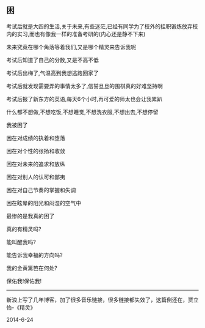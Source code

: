 ## 困 ##

考试后就是大四的生活,关于未来,有些迷茫,已经有同学为了校外的挂职锻炼放弃校内的实习,而也有像我一样的准备考研的(内心还是静不下来)
 
未来究竟在哪个角落等着我们,又是哪个精灵来告诉我呢
 
考试后知道了自己的分数,又是不高不低
 
考试后出梅了,气温高到我想逃跑回家了
 
考试后就发现需要弄的事情太多了,信誓旦旦的围棋真的好难坚持啊
 
考试后报了新东方的英语,每天6个小时,再可爱的师太也会让我累趴
 
什么都不想做,不想吃饭,不想睡觉,不想洗衣服,不想出去,不想停留
 
我被困了
 
困在对成绩的执着和堕落
 
困在对个性的张扬和收敛
 
困在对未来的追求和放纵
 
困在对别人的认可和鄙夷
 
困在对自己节奏的掌握和失调
 
困在眩晕的阳光和闷湿的空气中
 
最惨的是我真的困了
 
真的有精灵吗?
 
能叫醒我吗?
 
能告诉我幸福的方向吗?
 
我的金黄篱笆在何处?
 
保佑我!保佑我!


---

新浪上写了几年博客，加了很多音乐链接，很多链接都失效了，这篇倒还在，贾立怡-《精灵》

2014-6-24
